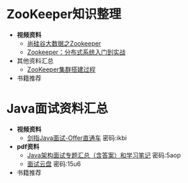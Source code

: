 # ZooKeeper知识整理

   - **视频资料**
      - [尚硅谷大数据之Zookeeper](https://www.bilibili.com/video/av32093417)
      - [Zookeeper：分布式系统入门到实战](https://www.youtube.com/watch?v=BhosKsE8up8)
  - 其他资料汇总
     - [ ZooKeeper集群搭建过程](https://juejin.im/post/5ba879ce6fb9a05d16588802) 
  - 书籍推荐
  


# Java面试资料汇总

  - **视频资料**
     - [剑指Java面试-Offer直通车](https://pan.baidu.com/s/1IbvqHMCtma0ZSOH4qWskWQ) 密码:ikbi
  - **pdf资料**
     - [Java架构面试专题汇总（含答案）和学习笔记](https://pan.baidu.com/s/1tX_JIrxntE_lys5Tc-Bzvg)  密码:5aop
     - [面试云盘](ttps://pan.baidu.com/s/1iFGGWc45FEY-uF1GtTsw9A)  密码:15u6
  - 书籍推荐
      

